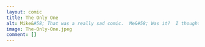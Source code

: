 ```yaml
---
layout: comic
title: The Only One
alt: Mike&#58; That was a really sad comic.  Me&#58; Was it?  I thought it was funny.  Sometimes I mix the two up.
image: The-Only-One.jpeg
comment: []
---
```

